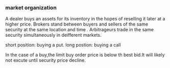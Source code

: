 ### market organization

A dealer buys an assets for its inventory in the hopes of reselling it later at a higher price.
Brokers stand between buyers and sellers of the same security at the same location and time .
Arbitrageurs trade in the same security simultaneously in deifferent markets.

short position: buying a put. long postion: buying a call

In the case of a buy,the limit buy order price is below th best bid.It will likely not excute until security price decline.